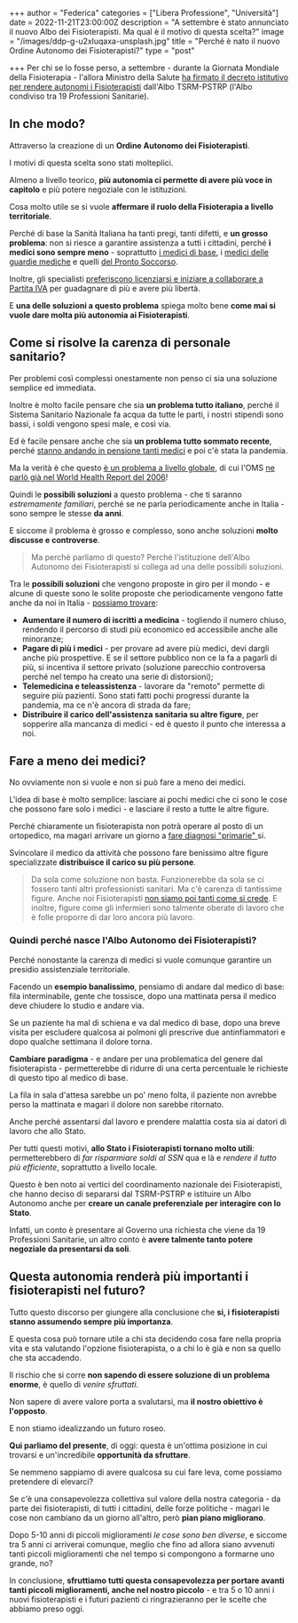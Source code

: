 +++
author = "Federica"
categories = ["Libera Professione", "Università"]
date = 2022-11-21T23:00:00Z
description = "A settembre è stato annunciato il nuovo Albo dei Fisioterapisti. Ma qual è il motivo di questa scelta?"
image = "/images/ddp-g-u2xluqaxa-unsplash.jpg"
title = "Perché è nato il nuovo Ordine Autonomo dei Fisioterapisti?"
type = "post"

+++
Per chi se lo fosse perso, a settembre - durante la Giornata Mondiale della Fisioterapia - l'allora Ministro della Salute [ha firmato il decreto istitutivo per rendere autonomi i Fisioterapisti](https://www.quotidianosanita.it/lavoro-e-professioni/articolo.php?articolo_id=107057 " segui quotidianosanita.it   stampa Fisioterapisti. Nasce il nuovo Ordine per 70mila professionisti: il ministro Speranza ha firmato oggi il decreto istitutivo. Ecco il testo") dall'Albo TSRM-PSTRP (l'Albo condiviso tra 19 Professioni Sanitarie).

## In che modo?

Attraverso la creazione di un **Ordine Autonomo dei Fisioterapisti**.

I motivi di questa scelta sono stati molteplici.

Almeno a livello teorico, **più autonomia ci permette di avere più voce in capitolo** e più potere negoziale con le istituzioni.

Cosa molto utile se si vuole **affermare il ruolo della Fisioterapia a livello territoriale**.

Perché di base la Sanità Italiana ha tanti pregi, tanti difetti, e **un grosso problema**: non si riesce a garantire assistenza a tutti i cittadini, perché **i medici sono sempre meno** - soprattutto [i medici di base](https://www.ilsole24ore.com/art/medici-base-allarme-carenza-15-milioni-italiani-sono-senza-AE9gWwg "Medici di base, allarme carenza: 1,5 milioni di italiani sono senza"), i [medici delle guardie mediche](https://www.ordinemedicilatina.it/guardie-mediche-troppi-rischi-nessuno-vuole-piu-farle/ "Guardie mediche: troppi rischi, nessuno vuole più farle.") e quelli [del Pronto Soccorso](https://www.rainews.it/articoli/2022/07/nei-pronto-soccorso-italiani-mancano-circa-4200-medici-simeu-la-peggiore-estate-di-sempre-6fd6283a-ca56-4e7a-856a-f3b109523a72.html 'Nei Pronto Soccorso italiani mancano circa 4.200 medici. Simeu: "La peggiore estate di sempre"').

Inoltre, gli specialisti [preferiscono licenziarsi e iniziare a collaborare a Partita IVA](https://ilpiccolo.gelocal.it/trieste/cronaca/2022/11/17/news/infermieri_e_medici_in_fuga_dai_reparti_150_in_un_anno_le_uscite_volontarie-12247030/ "Infermieri e medici in fuga dai reparti negli ospedali del Fvg: 150 in un anno le uscite volontarie") per guadagnare di più e avere più libertà.

E **una delle soluzioni a questo problema** spiega molto bene **come mai si vuole dare molta più autonomia ai Fisioterapisti**.

## Come si risolve la carenza di personale sanitario?

Per problemi così complessi onestamente non penso ci sia una soluzione semplice ed immediata.

Inoltre è molto facile pensare che sia **un problema tutto italiano**, perché il Sistema Sanitario Nazionale fa acqua da tutte le parti, i nostri stipendi sono bassi, i soldi vengono spesi male, e così via.

Ed è facile pensare anche che sia **un problema tutto sommato recente**, perché [stanno andando in pensione tanti medici](https://www.varesenews.it/2022/11/nei-prossimi-5-anni-andranno-pensione-oltre-40-000-medici-20-000-infermieri/1516880/ "Nei prossimi 5 anni andranno in pensione oltre 40mila medici e 20mila infermieri") e poi c'è stata la pandemia.

Ma la verità è che questo [è un problema a livello globale](https://www.wma.net/news-post/action-urged-to-meet-world-shortage-of-health-professionals/ "Action urged to meet world shortage of health professionals"), di cui l'OMS [ne parlò già nel World Health Report del 2006](https://web.archive.org/web/20061130192554/http://www.who.int/whr/2006/en/ "2006 World Health Report")!

Quindi le **possibili soluzioni** a questo problema - che ti saranno _estremamente familiari_, perché se ne parla periodicamente anche in Italia - sono sempre le stesse **da anni**.

E siccome il problema è grosso e complesso, sono anche soluzioni **molto discusse e controverse**.

> Ma perché parliamo di questo? Perché l'istituzione dell'Albo Autonomo dei Fisioterapisti si collega ad una delle possibili soluzioni.

Tra le **possibili soluzioni** che vengono proposte in giro per il mondo - e alcune di queste sono le solite proposte che periodicamente vengono fatte anche da noi in Italia - [possiamo trovare](https://en.wikipedia.org/wiki/Physician_supply#Proposed_solutions "Wikipedia | Physician supply - Shortage Proposed Solutions"):

* **Aumentare il numero di iscritti a medicina** - togliendo il numero chiuso, rendendo il percorso di studi più economico ed accessibile anche alle minoranze;
* **Pagare di più i medici** - per provare ad avere più medici, devi dargli anche più prospettive. E se il settore pubblico non ce la fa a pagarli di più, si incentiva il settore privato (soluzione parecchio controversa perché nel tempo ha creato una serie di distorsioni);
* **Telemedicina e teleassistenza** - lavorare da "remoto" permette di seguire più pazienti. Sono stati fatti pochi progressi durante la pandemia, ma ce n'è ancora di strada da fare;
* **Distribuire il carico dell'assistenza sanitaria su altre figure**, per sopperire alla mancanza di medici - ed è questo il punto che interessa a noi.

## Fare a meno dei medici?

No ovviamente non si vuole e non si può fare a meno dei medici.

L'idea di base è molto semplice: lasciare ai pochi medici che ci sono le cose che possono fare solo i medici - e lasciare il resto a tutte le altre figure.

Perché chiaramente un fisioterapista non potrà operare al posto di un ortopedico, ma magari arrivare un giorno a [fare diagnosi "primarie" ](https://fisioterapisti.org/3-cose-che-non-vanno-della-fisioterapia-in-italia/ "3 cose che non vanno della Fisioterapia in Italia (secondo i Fisioterapisti)")si.

Svincolare il medico da attività che possono fare benissimo altre figure specializzate **distribuisce il carico su più persone**.

> Da sola come soluzione non basta. Funzionerebbe da sola se ci fossero tanti altri professionisti sanitari. Ma c'è carenza di tantissime figure. Anche noi Fisioterapisti [non siamo poi tanti come si crede](https://www.instagram.com/p/Cch1pNBMsox/?utm_source=ig_web_copy_link "Quanti Fisioterapisti ci sono in Italia?"). E inoltre, figure come gli infermieri sono talmente oberate di lavoro che è folle proporre di dar loro ancora più lavoro.

### Quindi perché nasce l'Albo Autonomo dei Fisioterapisti?

Perché nonostante la carenza di medici si vuole comunque garantire un presidio assistenziale territoriale.

Facendo un **esempio banalissimo**, pensiamo di andare dal medico di base: fila interminabile, gente che tossisce, dopo una mattinata persa il medico deve chiudere lo studio e andare via.

Se un paziente ha mal di schiena e va dal medico di base, dopo una breve visita per escludere qualcosa ai polmoni gli prescrive due antinfiammatori e dopo qualche settimana il dolore torna.

**Cambiare paradigma** - e andare per una problematica del genere dal fisioterapista -  permetterebbe di ridurre di una certa percentuale le richieste di questo tipo al medico di base.

La fila in sala d'attesa sarebbe un po' meno folta, il paziente non avrebbe perso la mattinata e magari il dolore non sarebbe ritornato.

Anche perché assentarsi dal lavoro e prendere malattia costa sia ai datori di lavoro che allo Stato.

Per tutti questi motivi, **allo Stato i Fisioterapisti tornano molto utili**: permetterebbero di _far risparmiare soldi al SSN_ qua e là e _rendere il tutto più efficiente_, soprattutto a livello locale.

Questo è ben noto ai vertici del coordinamento nazionale dei Fisioterapisti, che hanno deciso di separarsi dal TSRM-PSTRP e istituire un Albo Autonomo anche per **creare un canale preferenziale per interagire con lo Stato**.

Infatti, un conto è presentare al Governo una richiesta che viene da 19 Professioni Sanitarie, un altro conto è **avere talmente tanto potere negoziale da presentarsi da soli**.

## Questa autonomia renderà più importanti i fisioterapisti nel futuro?

Tutto questo discorso per giungere alla conclusione che **si, i fisioterapisti stanno assumendo sempre più importanza**.

E questa cosa può tornare utile a chi sta decidendo cosa fare nella propria vita e sta valutando l'opzione fisioterapista, o a chi lo è già e non sa quello che sta accadendo.

Il rischio che si corre **non sapendo di essere soluzione di un problema enorme**, è quello di _venire sfruttati_.

Non sapere di avere valore porta a svalutarsi, ma **il nostro obiettivo è l'opposto**. 

E non stiamo idealizzando un futuro roseo.

**Qui parliamo del presente**, di oggi: questa è un'ottima posizione in cui trovarsi e un'incredibile **opportunità da sfruttare**. 

Se nemmeno sappiamo di avere qualcosa su cui fare leva, come possiamo pretendere di elevarci?

Se c'è una consapevolezza collettiva sul valore della nostra categoria - da parte dei fisioterapisti, di tutti i cittadini, delle forze politiche - magari le cose non cambiano da un giorno all'altro, però **pian piano migliorano**. 

Dopo 5-10 anni di piccoli miglioramenti _le cose sono ben diverse_, e siccome tra 5 anni ci arriverai comunque, meglio che fino ad allora siano avvenuti tanti piccoli miglioramenti che nel tempo si compongono a formarne uno grande, no?

In conclusione, **sfruttiamo tutti questa consapevolezza per portare avanti tanti piccoli miglioramenti, anche nel nostro piccolo** - e tra 5 o 10 anni i nuovi fisioterapisti e i futuri pazienti ci ringrazieranno per le scelte che abbiamo preso oggi.